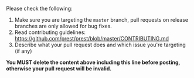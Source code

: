 Please check the following:

1. Make sure you are targeting the `master` branch, pull requests on release branches are only allowed for bug fixes.
2. Read contributing guidelines: https://github.com/prest/prest/blob/master/CONTRIBUTING.md
3. Describe what your pull request does and which issue you're targeting (if any)

**You MUST delete the content above including this line before posting, otherwise your pull request will be invalid.**
